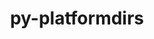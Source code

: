---
title: "py-platformdirs"
layout: cache
categories: [package, develop]
meta: {"versions": ["3.10.0"], "compilers": ["gcc@=11.1.0", "gcc@=11.4.0", "gcc@=7.3.1", "gcc@=9.4.0", "oneapi@=2024.0.0"], "oss": ["amzn2", "ubuntu20.04", "ubuntu22.04"], "platforms": ["linux"], "targets": ["aarch64", "neoverse_n1", "neoverse_v1", "neoverse_v2", "ppc64le", "x86_64_v3"], "stacks": ["aws-isc", "aws-isc-aarch64", "data-vis-sdk", "e4s", "e4s-neoverse-v2", "e4s-neoverse_v1", "e4s-oneapi", "e4s-power", "root"], "num_specs": 66, "num_specs_by_stack": {"aws-isc-aarch64": 8, "root": 66, "aws-isc": 4, "e4s-power": 8, "data-vis-sdk": 8, "e4s-neoverse_v1": 8, "e4s-neoverse-v2": 8, "e4s": 12, "e4s-oneapi": 10}}
spec_details: [{"hash": "tfpxehblcbgkf2nar4vwsnvisv2pyw5v", "compiler": "gcc@=7.3.1", "versions": ["3.10.0"], "os": "amzn2", "platform": "linux", "target": "aarch64", "variants": ["build_system=python_pip", "~wheel"], "stacks": ["aws-isc-aarch64", "root"], "size": "-", "tarball": "https://binaries.spack.io/develop/build_cache/linux-amzn2-aarch64/gcc-7.3.1/py-platformdirs-3.10.0/linux-amzn2-aarch64-gcc-7.3.1-py-platformdirs-3.10.0-tfpxehblcbgkf2nar4vwsnvisv2pyw5v.spack"}, {"hash": "74ho3qsoaozj7tt4obninmkblbg6xclg", "compiler": "gcc@=7.3.1", "versions": ["3.10.0"], "os": "amzn2", "platform": "linux", "target": "aarch64", "variants": ["build_system=python_pip", "~wheel"], "stacks": ["aws-isc-aarch64", "root"], "size": "-", "tarball": "https://binaries.spack.io/develop/build_cache/linux-amzn2-aarch64/gcc-7.3.1/py-platformdirs-3.10.0/linux-amzn2-aarch64-gcc-7.3.1-py-platformdirs-3.10.0-74ho3qsoaozj7tt4obninmkblbg6xclg.spack"}, {"hash": "rw3rresb6hhlp2tg2nkqguoqpf2g7qgq", "compiler": "gcc@=7.3.1", "versions": ["3.10.0"], "os": "amzn2", "platform": "linux", "target": "aarch64", "variants": ["build_system=python_pip", "~wheel"], "stacks": ["aws-isc-aarch64", "root"], "size": "-", "tarball": "https://binaries.spack.io/develop/build_cache/linux-amzn2-aarch64/gcc-7.3.1/py-platformdirs-3.10.0/linux-amzn2-aarch64-gcc-7.3.1-py-platformdirs-3.10.0-rw3rresb6hhlp2tg2nkqguoqpf2g7qgq.spack"}, {"hash": "d2r4usmbkhquo73qs4hyze7k7lc7hcsc", "compiler": "gcc@=7.3.1", "versions": ["3.10.0"], "os": "amzn2", "platform": "linux", "target": "aarch64", "variants": ["build_system=python_pip", "~wheel"], "stacks": ["aws-isc-aarch64", "root"], "size": "-", "tarball": "https://binaries.spack.io/develop/build_cache/linux-amzn2-aarch64/gcc-7.3.1/py-platformdirs-3.10.0/linux-amzn2-aarch64-gcc-7.3.1-py-platformdirs-3.10.0-d2r4usmbkhquo73qs4hyze7k7lc7hcsc.spack"}, {"hash": "w37witysjdlqfhs7t2qiw6rmf6cadwlg", "compiler": "gcc@=7.3.1", "versions": ["3.10.0"], "os": "amzn2", "platform": "linux", "target": "neoverse_n1", "variants": ["build_system=python_pip", "~wheel"], "stacks": ["aws-isc-aarch64", "root"], "size": "-", "tarball": "https://binaries.spack.io/develop/build_cache/linux-amzn2-neoverse_n1/gcc-7.3.1/py-platformdirs-3.10.0/linux-amzn2-neoverse_n1-gcc-7.3.1-py-platformdirs-3.10.0-w37witysjdlqfhs7t2qiw6rmf6cadwlg.spack"}, {"hash": "fzn5ducnt2m46ezxcjlenn66vh5zslz2", "compiler": "gcc@=7.3.1", "versions": ["3.10.0"], "os": "amzn2", "platform": "linux", "target": "neoverse_n1", "variants": ["build_system=python_pip", "~wheel"], "stacks": ["aws-isc-aarch64", "root"], "size": "-", "tarball": "https://binaries.spack.io/develop/build_cache/linux-amzn2-neoverse_n1/gcc-7.3.1/py-platformdirs-3.10.0/linux-amzn2-neoverse_n1-gcc-7.3.1-py-platformdirs-3.10.0-fzn5ducnt2m46ezxcjlenn66vh5zslz2.spack"}, {"hash": "oa6s35eb7sgnxeusbij7kqjjrjbhr4z7", "compiler": "gcc@=7.3.1", "versions": ["3.10.0"], "os": "amzn2", "platform": "linux", "target": "neoverse_n1", "variants": ["build_system=python_pip", "~wheel"], "stacks": ["aws-isc-aarch64", "root"], "size": "-", "tarball": "https://binaries.spack.io/develop/build_cache/linux-amzn2-neoverse_n1/gcc-7.3.1/py-platformdirs-3.10.0/linux-amzn2-neoverse_n1-gcc-7.3.1-py-platformdirs-3.10.0-oa6s35eb7sgnxeusbij7kqjjrjbhr4z7.spack"}, {"hash": "ti7ncpgxkyqfjuc2o5rv5o7yfahh2qsi", "compiler": "gcc@=7.3.1", "versions": ["3.10.0"], "os": "amzn2", "platform": "linux", "target": "neoverse_n1", "variants": ["build_system=python_pip", "~wheel"], "stacks": ["aws-isc-aarch64", "root"], "size": "-", "tarball": "https://binaries.spack.io/develop/build_cache/linux-amzn2-neoverse_n1/gcc-7.3.1/py-platformdirs-3.10.0/linux-amzn2-neoverse_n1-gcc-7.3.1-py-platformdirs-3.10.0-ti7ncpgxkyqfjuc2o5rv5o7yfahh2qsi.spack"}, {"hash": "evkamulv5z5hd5sgsvpf3khlztqgn6aa", "compiler": "gcc@=7.3.1", "versions": ["3.10.0"], "os": "amzn2", "platform": "linux", "target": "x86_64_v3", "variants": ["build_system=python_pip", "~wheel"], "stacks": ["aws-isc", "root"], "size": "-", "tarball": "https://binaries.spack.io/develop/build_cache/linux-amzn2-x86_64_v3/gcc-7.3.1/py-platformdirs-3.10.0/linux-amzn2-x86_64_v3-gcc-7.3.1-py-platformdirs-3.10.0-evkamulv5z5hd5sgsvpf3khlztqgn6aa.spack"}, {"hash": "a7p24xr2tqku7uf43gtoke4aba4ue7ln", "compiler": "gcc@=7.3.1", "versions": ["3.10.0"], "os": "amzn2", "platform": "linux", "target": "x86_64_v3", "variants": ["build_system=python_pip", "~wheel"], "stacks": ["aws-isc", "root"], "size": "-", "tarball": "https://binaries.spack.io/develop/build_cache/linux-amzn2-x86_64_v3/gcc-7.3.1/py-platformdirs-3.10.0/linux-amzn2-x86_64_v3-gcc-7.3.1-py-platformdirs-3.10.0-a7p24xr2tqku7uf43gtoke4aba4ue7ln.spack"}, {"hash": "sdo4r3bxwb5frp5gzzk2nmglbchga7us", "compiler": "gcc@=7.3.1", "versions": ["3.10.0"], "os": "amzn2", "platform": "linux", "target": "x86_64_v3", "variants": ["build_system=python_pip", "~wheel"], "stacks": ["aws-isc", "root"], "size": "-", "tarball": "https://binaries.spack.io/develop/build_cache/linux-amzn2-x86_64_v3/gcc-7.3.1/py-platformdirs-3.10.0/linux-amzn2-x86_64_v3-gcc-7.3.1-py-platformdirs-3.10.0-sdo4r3bxwb5frp5gzzk2nmglbchga7us.spack"}, {"hash": "agnapvfhacfnlq5o5kcg7m4rgxkw5pl5", "compiler": "gcc@=7.3.1", "versions": ["3.10.0"], "os": "amzn2", "platform": "linux", "target": "x86_64_v3", "variants": ["build_system=python_pip", "~wheel"], "stacks": ["aws-isc", "root"], "size": "-", "tarball": "https://binaries.spack.io/develop/build_cache/linux-amzn2-x86_64_v3/gcc-7.3.1/py-platformdirs-3.10.0/linux-amzn2-x86_64_v3-gcc-7.3.1-py-platformdirs-3.10.0-agnapvfhacfnlq5o5kcg7m4rgxkw5pl5.spack"}, {"hash": "lmscigvgmwoovambcesoydao7dfhdtta", "compiler": "gcc@=9.4.0", "versions": ["3.10.0"], "os": "ubuntu20.04", "platform": "linux", "target": "ppc64le", "variants": ["build_system=python_pip", "~wheel"], "stacks": ["e4s-power", "root"], "size": "-", "tarball": "https://binaries.spack.io/develop/build_cache/linux-ubuntu20.04-ppc64le/gcc-9.4.0/py-platformdirs-3.10.0/linux-ubuntu20.04-ppc64le-gcc-9.4.0-py-platformdirs-3.10.0-lmscigvgmwoovambcesoydao7dfhdtta.spack"}, {"hash": "rifsupqumsynzhm46nd37oefehdqsj57", "compiler": "gcc@=9.4.0", "versions": ["3.10.0"], "os": "ubuntu20.04", "platform": "linux", "target": "ppc64le", "variants": ["build_system=python_pip", "~wheel"], "stacks": ["e4s-power", "root"], "size": "-", "tarball": "https://binaries.spack.io/develop/build_cache/linux-ubuntu20.04-ppc64le/gcc-9.4.0/py-platformdirs-3.10.0/linux-ubuntu20.04-ppc64le-gcc-9.4.0-py-platformdirs-3.10.0-rifsupqumsynzhm46nd37oefehdqsj57.spack"}, {"hash": "guvhqcb7jk6hlk5sbknfbjfgn552ew5j", "compiler": "gcc@=9.4.0", "versions": ["3.10.0"], "os": "ubuntu20.04", "platform": "linux", "target": "ppc64le", "variants": ["build_system=python_pip", "~wheel"], "stacks": ["e4s-power", "root"], "size": "-", "tarball": "https://binaries.spack.io/develop/build_cache/linux-ubuntu20.04-ppc64le/gcc-9.4.0/py-platformdirs-3.10.0/linux-ubuntu20.04-ppc64le-gcc-9.4.0-py-platformdirs-3.10.0-guvhqcb7jk6hlk5sbknfbjfgn552ew5j.spack"}, {"hash": "5t7nrz27ugjlnydhjqo7kbozaggadtez", "compiler": "gcc@=9.4.0", "versions": ["3.10.0"], "os": "ubuntu20.04", "platform": "linux", "target": "ppc64le", "variants": ["build_system=python_pip", "~wheel"], "stacks": ["e4s-power", "root"], "size": "-", "tarball": "https://binaries.spack.io/develop/build_cache/linux-ubuntu20.04-ppc64le/gcc-9.4.0/py-platformdirs-3.10.0/linux-ubuntu20.04-ppc64le-gcc-9.4.0-py-platformdirs-3.10.0-5t7nrz27ugjlnydhjqo7kbozaggadtez.spack"}, {"hash": "hcply7fnur76nu7yv4oobxmgozvyfpz2", "compiler": "gcc@=9.4.0", "versions": ["3.10.0"], "os": "ubuntu20.04", "platform": "linux", "target": "ppc64le", "variants": ["build_system=python_pip", "~wheel"], "stacks": ["e4s-power", "root"], "size": "-", "tarball": "https://binaries.spack.io/develop/build_cache/linux-ubuntu20.04-ppc64le/gcc-9.4.0/py-platformdirs-3.10.0/linux-ubuntu20.04-ppc64le-gcc-9.4.0-py-platformdirs-3.10.0-hcply7fnur76nu7yv4oobxmgozvyfpz2.spack"}, {"hash": "drbfuqmplvxjjjlbpobydwhdujbucoj3", "compiler": "gcc@=9.4.0", "versions": ["3.10.0"], "os": "ubuntu20.04", "platform": "linux", "target": "ppc64le", "variants": ["build_system=python_pip", "~wheel"], "stacks": ["e4s-power", "root"], "size": "-", "tarball": "https://binaries.spack.io/develop/build_cache/linux-ubuntu20.04-ppc64le/gcc-9.4.0/py-platformdirs-3.10.0/linux-ubuntu20.04-ppc64le-gcc-9.4.0-py-platformdirs-3.10.0-drbfuqmplvxjjjlbpobydwhdujbucoj3.spack"}, {"hash": "yiu4hfvase24geg5d45ehu3ogmbnx666", "compiler": "gcc@=9.4.0", "versions": ["3.10.0"], "os": "ubuntu20.04", "platform": "linux", "target": "ppc64le", "variants": ["build_system=python_pip", "~wheel"], "stacks": ["e4s-power", "root"], "size": "-", "tarball": "https://binaries.spack.io/develop/build_cache/linux-ubuntu20.04-ppc64le/gcc-9.4.0/py-platformdirs-3.10.0/linux-ubuntu20.04-ppc64le-gcc-9.4.0-py-platformdirs-3.10.0-yiu4hfvase24geg5d45ehu3ogmbnx666.spack"}, {"hash": "52efzpnn4lsewssx5y7ccokrznv6ffz5", "compiler": "gcc@=9.4.0", "versions": ["3.10.0"], "os": "ubuntu20.04", "platform": "linux", "target": "ppc64le", "variants": ["build_system=python_pip", "~wheel"], "stacks": ["e4s-power", "root"], "size": "-", "tarball": "https://binaries.spack.io/develop/build_cache/linux-ubuntu20.04-ppc64le/gcc-9.4.0/py-platformdirs-3.10.0/linux-ubuntu20.04-ppc64le-gcc-9.4.0-py-platformdirs-3.10.0-52efzpnn4lsewssx5y7ccokrznv6ffz5.spack"}, {"hash": "yy6cxh33ozcljs3yiyy3rlahrcpfztul", "compiler": "gcc@=11.1.0", "versions": ["3.10.0"], "os": "ubuntu20.04", "platform": "linux", "target": "x86_64_v3", "variants": ["build_system=python_pip", "~wheel"], "stacks": ["data-vis-sdk", "root"], "size": "-", "tarball": "https://binaries.spack.io/develop/build_cache/linux-ubuntu20.04-x86_64_v3/gcc-11.1.0/py-platformdirs-3.10.0/linux-ubuntu20.04-x86_64_v3-gcc-11.1.0-py-platformdirs-3.10.0-yy6cxh33ozcljs3yiyy3rlahrcpfztul.spack"}, {"hash": "ralrhvwz7toe7cjvn2dxaww2eauqv6vj", "compiler": "gcc@=11.1.0", "versions": ["3.10.0"], "os": "ubuntu20.04", "platform": "linux", "target": "x86_64_v3", "variants": ["build_system=python_pip", "~wheel"], "stacks": ["data-vis-sdk", "root"], "size": "-", "tarball": "https://binaries.spack.io/develop/build_cache/linux-ubuntu20.04-x86_64_v3/gcc-11.1.0/py-platformdirs-3.10.0/linux-ubuntu20.04-x86_64_v3-gcc-11.1.0-py-platformdirs-3.10.0-ralrhvwz7toe7cjvn2dxaww2eauqv6vj.spack"}, {"hash": "girrqhwvqp75xnxmfb6l7c6ny2uzgy4r", "compiler": "gcc@=11.1.0", "versions": ["3.10.0"], "os": "ubuntu20.04", "platform": "linux", "target": "x86_64_v3", "variants": ["build_system=python_pip", "~wheel"], "stacks": ["data-vis-sdk", "root"], "size": "-", "tarball": "https://binaries.spack.io/develop/build_cache/linux-ubuntu20.04-x86_64_v3/gcc-11.1.0/py-platformdirs-3.10.0/linux-ubuntu20.04-x86_64_v3-gcc-11.1.0-py-platformdirs-3.10.0-girrqhwvqp75xnxmfb6l7c6ny2uzgy4r.spack"}, {"hash": "fsdqgm42mkl2bzhvkghbivw3eaq7lty2", "compiler": "gcc@=11.1.0", "versions": ["3.10.0"], "os": "ubuntu20.04", "platform": "linux", "target": "x86_64_v3", "variants": ["build_system=python_pip", "~wheel"], "stacks": ["data-vis-sdk", "root"], "size": "-", "tarball": "https://binaries.spack.io/develop/build_cache/linux-ubuntu20.04-x86_64_v3/gcc-11.1.0/py-platformdirs-3.10.0/linux-ubuntu20.04-x86_64_v3-gcc-11.1.0-py-platformdirs-3.10.0-fsdqgm42mkl2bzhvkghbivw3eaq7lty2.spack"}, {"hash": "hdbuprhi3l4sgzid3jsg6qxb3m7dm2jy", "compiler": "gcc@=11.1.0", "versions": ["3.10.0"], "os": "ubuntu20.04", "platform": "linux", "target": "x86_64_v3", "variants": ["build_system=python_pip", "~wheel"], "stacks": ["data-vis-sdk", "root"], "size": "-", "tarball": "https://binaries.spack.io/develop/build_cache/linux-ubuntu20.04-x86_64_v3/gcc-11.1.0/py-platformdirs-3.10.0/linux-ubuntu20.04-x86_64_v3-gcc-11.1.0-py-platformdirs-3.10.0-hdbuprhi3l4sgzid3jsg6qxb3m7dm2jy.spack"}, {"hash": "zn6y6jeqixycqoymr7fw3mmxzpk4l3ag", "compiler": "gcc@=11.1.0", "versions": ["3.10.0"], "os": "ubuntu20.04", "platform": "linux", "target": "x86_64_v3", "variants": ["build_system=python_pip", "~wheel"], "stacks": ["data-vis-sdk", "root"], "size": "-", "tarball": "https://binaries.spack.io/develop/build_cache/linux-ubuntu20.04-x86_64_v3/gcc-11.1.0/py-platformdirs-3.10.0/linux-ubuntu20.04-x86_64_v3-gcc-11.1.0-py-platformdirs-3.10.0-zn6y6jeqixycqoymr7fw3mmxzpk4l3ag.spack"}, {"hash": "ihccbnjr37kdkkd5ehudcz4t5zyocsp3", "compiler": "gcc@=11.1.0", "versions": ["3.10.0"], "os": "ubuntu20.04", "platform": "linux", "target": "x86_64_v3", "variants": ["build_system=python_pip", "~wheel"], "stacks": ["data-vis-sdk", "root"], "size": "-", "tarball": "https://binaries.spack.io/develop/build_cache/linux-ubuntu20.04-x86_64_v3/gcc-11.1.0/py-platformdirs-3.10.0/linux-ubuntu20.04-x86_64_v3-gcc-11.1.0-py-platformdirs-3.10.0-ihccbnjr37kdkkd5ehudcz4t5zyocsp3.spack"}, {"hash": "h7hdul7luma6se53fge75cjxmdzlciwx", "compiler": "gcc@=11.1.0", "versions": ["3.10.0"], "os": "ubuntu20.04", "platform": "linux", "target": "x86_64_v3", "variants": ["build_system=python_pip", "~wheel"], "stacks": ["data-vis-sdk", "root"], "size": "-", "tarball": "https://binaries.spack.io/develop/build_cache/linux-ubuntu20.04-x86_64_v3/gcc-11.1.0/py-platformdirs-3.10.0/linux-ubuntu20.04-x86_64_v3-gcc-11.1.0-py-platformdirs-3.10.0-h7hdul7luma6se53fge75cjxmdzlciwx.spack"}, {"hash": "2eq42gswz6b6kksyickafwbyfi55dnd7", "compiler": "gcc@=11.4.0", "versions": ["3.10.0"], "os": "ubuntu22.04", "platform": "linux", "target": "neoverse_v1", "variants": ["build_system=python_pip", "~wheel"], "stacks": ["e4s-neoverse_v1", "root"], "size": "-", "tarball": "https://binaries.spack.io/develop/build_cache/linux-ubuntu22.04-neoverse_v1/gcc-11.4.0/py-platformdirs-3.10.0/linux-ubuntu22.04-neoverse_v1-gcc-11.4.0-py-platformdirs-3.10.0-2eq42gswz6b6kksyickafwbyfi55dnd7.spack"}, {"hash": "dlkkh3odqiibqp3uc3fucgnfoilyivdh", "compiler": "gcc@=11.4.0", "versions": ["3.10.0"], "os": "ubuntu22.04", "platform": "linux", "target": "neoverse_v1", "variants": ["build_system=python_pip", "~wheel"], "stacks": ["e4s-neoverse_v1", "root"], "size": "-", "tarball": "https://binaries.spack.io/develop/build_cache/linux-ubuntu22.04-neoverse_v1/gcc-11.4.0/py-platformdirs-3.10.0/linux-ubuntu22.04-neoverse_v1-gcc-11.4.0-py-platformdirs-3.10.0-dlkkh3odqiibqp3uc3fucgnfoilyivdh.spack"}, {"hash": "jsdqwd4hs3o6xj7n6srbfh4n6puudnsc", "compiler": "gcc@=11.4.0", "versions": ["3.10.0"], "os": "ubuntu22.04", "platform": "linux", "target": "neoverse_v1", "variants": ["build_system=python_pip", "~wheel"], "stacks": ["e4s-neoverse_v1", "root"], "size": "-", "tarball": "https://binaries.spack.io/develop/build_cache/linux-ubuntu22.04-neoverse_v1/gcc-11.4.0/py-platformdirs-3.10.0/linux-ubuntu22.04-neoverse_v1-gcc-11.4.0-py-platformdirs-3.10.0-jsdqwd4hs3o6xj7n6srbfh4n6puudnsc.spack"}, {"hash": "q25kqzzj4ci3uclqlsummkzuupbsapx6", "compiler": "gcc@=11.4.0", "versions": ["3.10.0"], "os": "ubuntu22.04", "platform": "linux", "target": "neoverse_v1", "variants": ["build_system=python_pip", "~wheel"], "stacks": ["e4s-neoverse_v1", "root"], "size": "-", "tarball": "https://binaries.spack.io/develop/build_cache/linux-ubuntu22.04-neoverse_v1/gcc-11.4.0/py-platformdirs-3.10.0/linux-ubuntu22.04-neoverse_v1-gcc-11.4.0-py-platformdirs-3.10.0-q25kqzzj4ci3uclqlsummkzuupbsapx6.spack"}, {"hash": "uodasmxtttphouirdoxbfjaijaf6dbm2", "compiler": "gcc@=11.4.0", "versions": ["3.10.0"], "os": "ubuntu22.04", "platform": "linux", "target": "neoverse_v1", "variants": ["build_system=python_pip", "~wheel"], "stacks": ["e4s-neoverse_v1", "root"], "size": "-", "tarball": "https://binaries.spack.io/develop/build_cache/linux-ubuntu22.04-neoverse_v1/gcc-11.4.0/py-platformdirs-3.10.0/linux-ubuntu22.04-neoverse_v1-gcc-11.4.0-py-platformdirs-3.10.0-uodasmxtttphouirdoxbfjaijaf6dbm2.spack"}, {"hash": "kbzhaabfsvjo3lzbnferslmkbi5732jb", "compiler": "gcc@=11.4.0", "versions": ["3.10.0"], "os": "ubuntu22.04", "platform": "linux", "target": "neoverse_v1", "variants": ["build_system=python_pip", "~wheel"], "stacks": ["e4s-neoverse_v1", "root"], "size": "-", "tarball": "https://binaries.spack.io/develop/build_cache/linux-ubuntu22.04-neoverse_v1/gcc-11.4.0/py-platformdirs-3.10.0/linux-ubuntu22.04-neoverse_v1-gcc-11.4.0-py-platformdirs-3.10.0-kbzhaabfsvjo3lzbnferslmkbi5732jb.spack"}, {"hash": "ahqfdya6fuemowrecfellkawgagh2lvh", "compiler": "gcc@=11.4.0", "versions": ["3.10.0"], "os": "ubuntu22.04", "platform": "linux", "target": "neoverse_v1", "variants": ["build_system=python_pip", "~wheel"], "stacks": ["e4s-neoverse_v1", "root"], "size": "-", "tarball": "https://binaries.spack.io/develop/build_cache/linux-ubuntu22.04-neoverse_v1/gcc-11.4.0/py-platformdirs-3.10.0/linux-ubuntu22.04-neoverse_v1-gcc-11.4.0-py-platformdirs-3.10.0-ahqfdya6fuemowrecfellkawgagh2lvh.spack"}, {"hash": "jzgmtwf6knclkc5r6shw4xt5vo7gzky4", "compiler": "gcc@=11.4.0", "versions": ["3.10.0"], "os": "ubuntu22.04", "platform": "linux", "target": "neoverse_v1", "variants": ["build_system=python_pip", "~wheel"], "stacks": ["e4s-neoverse_v1", "root"], "size": "-", "tarball": "https://binaries.spack.io/develop/build_cache/linux-ubuntu22.04-neoverse_v1/gcc-11.4.0/py-platformdirs-3.10.0/linux-ubuntu22.04-neoverse_v1-gcc-11.4.0-py-platformdirs-3.10.0-jzgmtwf6knclkc5r6shw4xt5vo7gzky4.spack"}, {"hash": "56gqi43avidah4wrmwtd7s3jnddiuwup", "compiler": "gcc@=11.4.0", "versions": ["3.10.0"], "os": "ubuntu22.04", "platform": "linux", "target": "neoverse_v2", "variants": ["build_system=python_pip", "~wheel"], "stacks": ["e4s-neoverse-v2", "root"], "size": "-", "tarball": "https://binaries.spack.io/develop/build_cache/linux-ubuntu22.04-neoverse_v2/gcc-11.4.0/py-platformdirs-3.10.0/linux-ubuntu22.04-neoverse_v2-gcc-11.4.0-py-platformdirs-3.10.0-56gqi43avidah4wrmwtd7s3jnddiuwup.spack"}, {"hash": "bnydm55n6neuj4hdltmnftc3gylksput", "compiler": "gcc@=11.4.0", "versions": ["3.10.0"], "os": "ubuntu22.04", "platform": "linux", "target": "neoverse_v2", "variants": ["build_system=python_pip", "~wheel"], "stacks": ["e4s-neoverse-v2", "root"], "size": "-", "tarball": "https://binaries.spack.io/develop/build_cache/linux-ubuntu22.04-neoverse_v2/gcc-11.4.0/py-platformdirs-3.10.0/linux-ubuntu22.04-neoverse_v2-gcc-11.4.0-py-platformdirs-3.10.0-bnydm55n6neuj4hdltmnftc3gylksput.spack"}, {"hash": "wevghvvkqlrku6uorj6fng6v7r6cfcgz", "compiler": "gcc@=11.4.0", "versions": ["3.10.0"], "os": "ubuntu22.04", "platform": "linux", "target": "neoverse_v2", "variants": ["build_system=python_pip", "~wheel"], "stacks": ["e4s-neoverse-v2", "root"], "size": "-", "tarball": "https://binaries.spack.io/develop/build_cache/linux-ubuntu22.04-neoverse_v2/gcc-11.4.0/py-platformdirs-3.10.0/linux-ubuntu22.04-neoverse_v2-gcc-11.4.0-py-platformdirs-3.10.0-wevghvvkqlrku6uorj6fng6v7r6cfcgz.spack"}, {"hash": "il53m27dq6lrvrj5qp2vp3c6ns4q7h3q", "compiler": "gcc@=11.4.0", "versions": ["3.10.0"], "os": "ubuntu22.04", "platform": "linux", "target": "neoverse_v2", "variants": ["build_system=python_pip", "~wheel"], "stacks": ["e4s-neoverse-v2", "root"], "size": "-", "tarball": "https://binaries.spack.io/develop/build_cache/linux-ubuntu22.04-neoverse_v2/gcc-11.4.0/py-platformdirs-3.10.0/linux-ubuntu22.04-neoverse_v2-gcc-11.4.0-py-platformdirs-3.10.0-il53m27dq6lrvrj5qp2vp3c6ns4q7h3q.spack"}, {"hash": "tl3g4okxoijtcx6avgfpdieqyznuclzp", "compiler": "gcc@=11.4.0", "versions": ["3.10.0"], "os": "ubuntu22.04", "platform": "linux", "target": "neoverse_v2", "variants": ["build_system=python_pip", "~wheel"], "stacks": ["e4s-neoverse-v2", "root"], "size": "-", "tarball": "https://binaries.spack.io/develop/build_cache/linux-ubuntu22.04-neoverse_v2/gcc-11.4.0/py-platformdirs-3.10.0/linux-ubuntu22.04-neoverse_v2-gcc-11.4.0-py-platformdirs-3.10.0-tl3g4okxoijtcx6avgfpdieqyznuclzp.spack"}, {"hash": "hfhffbql4dr6tacndmvlbzdn3ciunhr4", "compiler": "gcc@=11.4.0", "versions": ["3.10.0"], "os": "ubuntu22.04", "platform": "linux", "target": "neoverse_v2", "variants": ["build_system=python_pip", "~wheel"], "stacks": ["e4s-neoverse-v2", "root"], "size": "-", "tarball": "https://binaries.spack.io/develop/build_cache/linux-ubuntu22.04-neoverse_v2/gcc-11.4.0/py-platformdirs-3.10.0/linux-ubuntu22.04-neoverse_v2-gcc-11.4.0-py-platformdirs-3.10.0-hfhffbql4dr6tacndmvlbzdn3ciunhr4.spack"}, {"hash": "t2aqnxpesy7ftisamdwd5sd3aotlmbgd", "compiler": "gcc@=11.4.0", "versions": ["3.10.0"], "os": "ubuntu22.04", "platform": "linux", "target": "neoverse_v2", "variants": ["build_system=python_pip", "~wheel"], "stacks": ["e4s-neoverse-v2", "root"], "size": "-", "tarball": "https://binaries.spack.io/develop/build_cache/linux-ubuntu22.04-neoverse_v2/gcc-11.4.0/py-platformdirs-3.10.0/linux-ubuntu22.04-neoverse_v2-gcc-11.4.0-py-platformdirs-3.10.0-t2aqnxpesy7ftisamdwd5sd3aotlmbgd.spack"}, {"hash": "qostmbn5umvh6zmc7eaveb2vw255a4mt", "compiler": "gcc@=11.4.0", "versions": ["3.10.0"], "os": "ubuntu22.04", "platform": "linux", "target": "neoverse_v2", "variants": ["build_system=python_pip", "~wheel"], "stacks": ["e4s-neoverse-v2", "root"], "size": "-", "tarball": "https://binaries.spack.io/develop/build_cache/linux-ubuntu22.04-neoverse_v2/gcc-11.4.0/py-platformdirs-3.10.0/linux-ubuntu22.04-neoverse_v2-gcc-11.4.0-py-platformdirs-3.10.0-qostmbn5umvh6zmc7eaveb2vw255a4mt.spack"}, {"hash": "ayd7dh643nqbmwstd2crgdiw6qqtluoh", "compiler": "gcc@=11.4.0", "versions": ["3.10.0"], "os": "ubuntu22.04", "platform": "linux", "target": "x86_64_v3", "variants": ["build_system=python_pip", "~wheel"], "stacks": ["e4s", "root"], "size": "-", "tarball": "https://binaries.spack.io/develop/build_cache/linux-ubuntu22.04-x86_64_v3/gcc-11.4.0/py-platformdirs-3.10.0/linux-ubuntu22.04-x86_64_v3-gcc-11.4.0-py-platformdirs-3.10.0-ayd7dh643nqbmwstd2crgdiw6qqtluoh.spack"}, {"hash": "ts3hayiorfkfda2vaed5m562lx6atgyk", "compiler": "gcc@=11.4.0", "versions": ["3.10.0"], "os": "ubuntu22.04", "platform": "linux", "target": "x86_64_v3", "variants": ["build_system=python_pip", "~wheel"], "stacks": ["e4s", "root"], "size": "-", "tarball": "https://binaries.spack.io/develop/build_cache/linux-ubuntu22.04-x86_64_v3/gcc-11.4.0/py-platformdirs-3.10.0/linux-ubuntu22.04-x86_64_v3-gcc-11.4.0-py-platformdirs-3.10.0-ts3hayiorfkfda2vaed5m562lx6atgyk.spack"}, {"hash": "efnbsohzdq6isqjh63cmclrzrnr7y5iv", "compiler": "gcc@=11.4.0", "versions": ["3.10.0"], "os": "ubuntu22.04", "platform": "linux", "target": "x86_64_v3", "variants": ["build_system=python_pip", "~wheel"], "stacks": ["e4s", "root"], "size": "-", "tarball": "https://binaries.spack.io/develop/build_cache/linux-ubuntu22.04-x86_64_v3/gcc-11.4.0/py-platformdirs-3.10.0/linux-ubuntu22.04-x86_64_v3-gcc-11.4.0-py-platformdirs-3.10.0-efnbsohzdq6isqjh63cmclrzrnr7y5iv.spack"}, {"hash": "t5ve3ion4y7tse6d5zsv4yctlhvpzp4j", "compiler": "gcc@=11.4.0", "versions": ["3.10.0"], "os": "ubuntu22.04", "platform": "linux", "target": "x86_64_v3", "variants": ["build_system=python_pip", "~wheel"], "stacks": ["e4s", "root"], "size": "-", "tarball": "https://binaries.spack.io/develop/build_cache/linux-ubuntu22.04-x86_64_v3/gcc-11.4.0/py-platformdirs-3.10.0/linux-ubuntu22.04-x86_64_v3-gcc-11.4.0-py-platformdirs-3.10.0-t5ve3ion4y7tse6d5zsv4yctlhvpzp4j.spack"}, {"hash": "7mgropkjxaj7bjsscxwnxvg4ck2hc6zr", "compiler": "gcc@=11.4.0", "versions": ["3.10.0"], "os": "ubuntu22.04", "platform": "linux", "target": "x86_64_v3", "variants": ["build_system=python_pip", "~wheel"], "stacks": ["e4s", "root"], "size": "-", "tarball": "https://binaries.spack.io/develop/build_cache/linux-ubuntu22.04-x86_64_v3/gcc-11.4.0/py-platformdirs-3.10.0/linux-ubuntu22.04-x86_64_v3-gcc-11.4.0-py-platformdirs-3.10.0-7mgropkjxaj7bjsscxwnxvg4ck2hc6zr.spack"}, {"hash": "leelceaxf3l4hy2nvn36pknbht2wf2ka", "compiler": "gcc@=11.4.0", "versions": ["3.10.0"], "os": "ubuntu22.04", "platform": "linux", "target": "x86_64_v3", "variants": ["build_system=python_pip", "~wheel"], "stacks": ["e4s", "root"], "size": "-", "tarball": "https://binaries.spack.io/develop/build_cache/linux-ubuntu22.04-x86_64_v3/gcc-11.4.0/py-platformdirs-3.10.0/linux-ubuntu22.04-x86_64_v3-gcc-11.4.0-py-platformdirs-3.10.0-leelceaxf3l4hy2nvn36pknbht2wf2ka.spack"}, {"hash": "s7ucv32xiky2stauedxsxg56c5hhp52s", "compiler": "gcc@=11.4.0", "versions": ["3.10.0"], "os": "ubuntu22.04", "platform": "linux", "target": "x86_64_v3", "variants": ["build_system=python_pip", "~wheel"], "stacks": ["e4s", "root"], "size": "-", "tarball": "https://binaries.spack.io/develop/build_cache/linux-ubuntu22.04-x86_64_v3/gcc-11.4.0/py-platformdirs-3.10.0/linux-ubuntu22.04-x86_64_v3-gcc-11.4.0-py-platformdirs-3.10.0-s7ucv32xiky2stauedxsxg56c5hhp52s.spack"}, {"hash": "avrcq2hbhlbdinzr2qua7ksovbnzy4c6", "compiler": "gcc@=11.4.0", "versions": ["3.10.0"], "os": "ubuntu22.04", "platform": "linux", "target": "x86_64_v3", "variants": ["build_system=python_pip", "~wheel"], "stacks": ["e4s", "root"], "size": "-", "tarball": "https://binaries.spack.io/develop/build_cache/linux-ubuntu22.04-x86_64_v3/gcc-11.4.0/py-platformdirs-3.10.0/linux-ubuntu22.04-x86_64_v3-gcc-11.4.0-py-platformdirs-3.10.0-avrcq2hbhlbdinzr2qua7ksovbnzy4c6.spack"}, {"hash": "2eeyoj5l73lhgylakttijaqq6noejg7p", "compiler": "gcc@=11.4.0", "versions": ["3.10.0"], "os": "ubuntu22.04", "platform": "linux", "target": "x86_64_v3", "variants": ["build_system=python_pip", "~wheel"], "stacks": ["e4s", "root"], "size": "-", "tarball": "https://binaries.spack.io/develop/build_cache/linux-ubuntu22.04-x86_64_v3/gcc-11.4.0/py-platformdirs-3.10.0/linux-ubuntu22.04-x86_64_v3-gcc-11.4.0-py-platformdirs-3.10.0-2eeyoj5l73lhgylakttijaqq6noejg7p.spack"}, {"hash": "ercnbk2v7o4gm4gk3r5r6eibhnnnwetn", "compiler": "gcc@=11.4.0", "versions": ["3.10.0"], "os": "ubuntu22.04", "platform": "linux", "target": "x86_64_v3", "variants": ["build_system=python_pip", "~wheel"], "stacks": ["e4s", "root"], "size": "-", "tarball": "https://binaries.spack.io/develop/build_cache/linux-ubuntu22.04-x86_64_v3/gcc-11.4.0/py-platformdirs-3.10.0/linux-ubuntu22.04-x86_64_v3-gcc-11.4.0-py-platformdirs-3.10.0-ercnbk2v7o4gm4gk3r5r6eibhnnnwetn.spack"}, {"hash": "k6unw5hfdb7vgpluajz3hg734j2qwh4j", "compiler": "gcc@=11.4.0", "versions": ["3.10.0"], "os": "ubuntu22.04", "platform": "linux", "target": "x86_64_v3", "variants": ["build_system=python_pip", "~wheel"], "stacks": ["e4s", "root"], "size": "-", "tarball": "https://binaries.spack.io/develop/build_cache/linux-ubuntu22.04-x86_64_v3/gcc-11.4.0/py-platformdirs-3.10.0/linux-ubuntu22.04-x86_64_v3-gcc-11.4.0-py-platformdirs-3.10.0-k6unw5hfdb7vgpluajz3hg734j2qwh4j.spack"}, {"hash": "jpxrifz57t2glaoacpbbkljwloc4zx4f", "compiler": "gcc@=11.4.0", "versions": ["3.10.0"], "os": "ubuntu22.04", "platform": "linux", "target": "x86_64_v3", "variants": ["build_system=python_pip", "~wheel"], "stacks": ["e4s", "root"], "size": "-", "tarball": "https://binaries.spack.io/develop/build_cache/linux-ubuntu22.04-x86_64_v3/gcc-11.4.0/py-platformdirs-3.10.0/linux-ubuntu22.04-x86_64_v3-gcc-11.4.0-py-platformdirs-3.10.0-jpxrifz57t2glaoacpbbkljwloc4zx4f.spack"}, {"hash": "s3wurzhveaxz4c3lirimj2wuiguamejr", "compiler": "oneapi@=2024.0.0", "versions": ["3.10.0"], "os": "ubuntu22.04", "platform": "linux", "target": "x86_64_v3", "variants": ["build_system=python_pip", "~wheel"], "stacks": ["e4s-oneapi", "root"], "size": "-", "tarball": "https://binaries.spack.io/develop/build_cache/linux-ubuntu22.04-x86_64_v3/oneapi-2024.0.0/py-platformdirs-3.10.0/linux-ubuntu22.04-x86_64_v3-oneapi-2024.0.0-py-platformdirs-3.10.0-s3wurzhveaxz4c3lirimj2wuiguamejr.spack"}, {"hash": "bya47jqzzyxcz3yc6vorshfzqtaeosfu", "compiler": "oneapi@=2024.0.0", "versions": ["3.10.0"], "os": "ubuntu22.04", "platform": "linux", "target": "x86_64_v3", "variants": ["build_system=python_pip", "~wheel"], "stacks": ["e4s-oneapi", "root"], "size": "-", "tarball": "https://binaries.spack.io/develop/build_cache/linux-ubuntu22.04-x86_64_v3/oneapi-2024.0.0/py-platformdirs-3.10.0/linux-ubuntu22.04-x86_64_v3-oneapi-2024.0.0-py-platformdirs-3.10.0-bya47jqzzyxcz3yc6vorshfzqtaeosfu.spack"}, {"hash": "rdd7zx76hxunzzn2nr7moi5urnqnczoo", "compiler": "oneapi@=2024.0.0", "versions": ["3.10.0"], "os": "ubuntu22.04", "platform": "linux", "target": "x86_64_v3", "variants": ["build_system=python_pip", "~wheel"], "stacks": ["e4s-oneapi", "root"], "size": "-", "tarball": "https://binaries.spack.io/develop/build_cache/linux-ubuntu22.04-x86_64_v3/oneapi-2024.0.0/py-platformdirs-3.10.0/linux-ubuntu22.04-x86_64_v3-oneapi-2024.0.0-py-platformdirs-3.10.0-rdd7zx76hxunzzn2nr7moi5urnqnczoo.spack"}, {"hash": "cxw77p2cyizhlgj7ejebfoscvqe23kvp", "compiler": "oneapi@=2024.0.0", "versions": ["3.10.0"], "os": "ubuntu22.04", "platform": "linux", "target": "x86_64_v3", "variants": ["build_system=python_pip", "~wheel"], "stacks": ["e4s-oneapi", "root"], "size": "-", "tarball": "https://binaries.spack.io/develop/build_cache/linux-ubuntu22.04-x86_64_v3/oneapi-2024.0.0/py-platformdirs-3.10.0/linux-ubuntu22.04-x86_64_v3-oneapi-2024.0.0-py-platformdirs-3.10.0-cxw77p2cyizhlgj7ejebfoscvqe23kvp.spack"}, {"hash": "y7vlgbfkd6ree45cyemrs5qs246qqdld", "compiler": "oneapi@=2024.0.0", "versions": ["3.10.0"], "os": "ubuntu22.04", "platform": "linux", "target": "x86_64_v3", "variants": ["build_system=python_pip", "~wheel"], "stacks": ["e4s-oneapi", "root"], "size": "-", "tarball": "https://binaries.spack.io/develop/build_cache/linux-ubuntu22.04-x86_64_v3/oneapi-2024.0.0/py-platformdirs-3.10.0/linux-ubuntu22.04-x86_64_v3-oneapi-2024.0.0-py-platformdirs-3.10.0-y7vlgbfkd6ree45cyemrs5qs246qqdld.spack"}, {"hash": "5b5jc4tg46muegxsoo3tcl2mvucsfjaw", "compiler": "oneapi@=2024.0.0", "versions": ["3.10.0"], "os": "ubuntu22.04", "platform": "linux", "target": "x86_64_v3", "variants": ["build_system=python_pip", "~wheel"], "stacks": ["e4s-oneapi", "root"], "size": "-", "tarball": "https://binaries.spack.io/develop/build_cache/linux-ubuntu22.04-x86_64_v3/oneapi-2024.0.0/py-platformdirs-3.10.0/linux-ubuntu22.04-x86_64_v3-oneapi-2024.0.0-py-platformdirs-3.10.0-5b5jc4tg46muegxsoo3tcl2mvucsfjaw.spack"}, {"hash": "kl233lgwebxefhjfvdmhhyekincmnuib", "compiler": "oneapi@=2024.0.0", "versions": ["3.10.0"], "os": "ubuntu22.04", "platform": "linux", "target": "x86_64_v3", "variants": ["build_system=python_pip", "~wheel"], "stacks": ["e4s-oneapi", "root"], "size": "-", "tarball": "https://binaries.spack.io/develop/build_cache/linux-ubuntu22.04-x86_64_v3/oneapi-2024.0.0/py-platformdirs-3.10.0/linux-ubuntu22.04-x86_64_v3-oneapi-2024.0.0-py-platformdirs-3.10.0-kl233lgwebxefhjfvdmhhyekincmnuib.spack"}, {"hash": "62mroc7ygadigcxhiishbcdo6qefp4xm", "compiler": "oneapi@=2024.0.0", "versions": ["3.10.0"], "os": "ubuntu22.04", "platform": "linux", "target": "x86_64_v3", "variants": ["build_system=python_pip", "~wheel"], "stacks": ["e4s-oneapi", "root"], "size": "-", "tarball": "https://binaries.spack.io/develop/build_cache/linux-ubuntu22.04-x86_64_v3/oneapi-2024.0.0/py-platformdirs-3.10.0/linux-ubuntu22.04-x86_64_v3-oneapi-2024.0.0-py-platformdirs-3.10.0-62mroc7ygadigcxhiishbcdo6qefp4xm.spack"}, {"hash": "yg2lsf4dxthcsijq7sgsze4uvnd5qc2f", "compiler": "oneapi@=2024.0.0", "versions": ["3.10.0"], "os": "ubuntu22.04", "platform": "linux", "target": "x86_64_v3", "variants": ["build_system=python_pip", "~wheel"], "stacks": ["e4s-oneapi", "root"], "size": "-", "tarball": "https://binaries.spack.io/develop/build_cache/linux-ubuntu22.04-x86_64_v3/oneapi-2024.0.0/py-platformdirs-3.10.0/linux-ubuntu22.04-x86_64_v3-oneapi-2024.0.0-py-platformdirs-3.10.0-yg2lsf4dxthcsijq7sgsze4uvnd5qc2f.spack"}, {"hash": "ahpfvhpcfczuvxywrudjemdgngwqfnpg", "compiler": "oneapi@=2024.0.0", "versions": ["3.10.0"], "os": "ubuntu22.04", "platform": "linux", "target": "x86_64_v3", "variants": ["build_system=python_pip", "~wheel"], "stacks": ["e4s-oneapi", "root"], "size": "-", "tarball": "https://binaries.spack.io/develop/build_cache/linux-ubuntu22.04-x86_64_v3/oneapi-2024.0.0/py-platformdirs-3.10.0/linux-ubuntu22.04-x86_64_v3-oneapi-2024.0.0-py-platformdirs-3.10.0-ahpfvhpcfczuvxywrudjemdgngwqfnpg.spack"}]
---